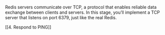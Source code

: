 Redis servers communicate over TCP, a protocol that enables reliable data exchange between clients and servers. In this stage, you’ll implement a TCP server that listens on port 6379, just like the real Redis.

[[4. Respond to PING]]